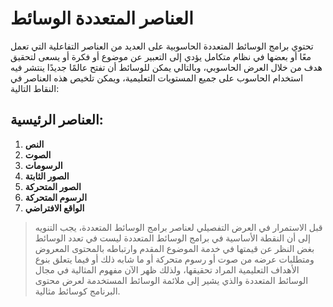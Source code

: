 # العناصر المتعددة الوسائط

تحتوي برامج الوسائط المتعددة الحاسوبية على العديد من العناصر التفاعلية التي تعمل معًا أو بعضها في نظام متكامل يؤدي إلى التعبير عن موضوع أو فكرة أو يسعى لتحقيق هدف من خلال العرض الحاسوبي، وبالتالي يمكن للوسائط أن تفتح عالمًا جديدًا ينتشر فيه استخدام الحاسوب على جميع المستويات التعليمية، ويمكن تلخيص هذه العناصر في النقاط التالية:

## العناصر الرئيسية:
1. **النص**
2. **الصوت**  
3. **الرسومات**
4. **الصور الثابتة**
5. **الصور المتحركة**
6. **الرسوم المتحركة**
7. **الواقع الافتراضي**

> قبل الاستمرار في العرض التفصيلي لعناصر برامج الوسائط المتعددة، يجب التنويه إلى أن النقطة الأساسية في برامج الوسائط المتعددة ليست في تعدد الوسائط بغض النظر عن قيمتها في خدمة الموضوع المقدم وارتباطه بالمحتوى المعروض ومتطلبات عرضه من صوت أو رسوم متحركة أو ما شابه ذلك أو فيما يتعلق بنوع الأهداف التعليمية المراد تحقيقها، ولذلك ظهر الآن مفهوم المثالية في مجال الوسائط المتعددة والذي يشير إلى ملائمة الوسائط المستخدمة لعرض محتوى البرنامج كوسائط مثالية.